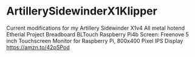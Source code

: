 # ArtillerySidewinderX1Klipper

Current modifications for my Artillery Sidewinder X1v4
All metal hotend
Etherial Project Breadboard
BLTouch
Raspberry Pi4b
Screen: Freenove 5 inch Touchscreen Monitor for Raspberry Pi, 800x400 Pixel IPS Display
https://amzn.to/42pSPod

